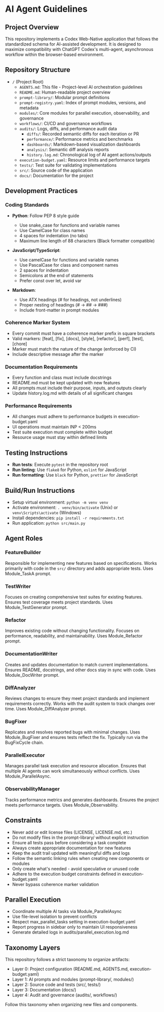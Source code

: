 # AI Agent Guidelines

## Project Overview

This repository implements a Codex Web-Native application that follows the standardized schema for AI-assisted development. It is designed to maximize compatibility with ChatGPT Codex's multi-agent, asynchronous workflow within the browser-based environment.

## Repository Structure

- `/` (Project Root)
  - `AGENTS.md`: This file - Project-level AI orchestration guidelines
  - `README.md`: Human-readable project overview
  - `prompt-library/`: Modular prompt definitions
  - `prompt-registry.yaml`: Index of prompt modules, versions, and metadata
  - `modules/`: Core modules for parallel execution, observability, and governance
  - `workflows/`: CI/CD and governance workflows
  - `audits/`: Logs, diffs, and performance audit data
    - `diffs/`: Recorded semantic diffs for each iteration or PR
    - `performance/`: Performance metrics and benchmarks
    - `dashboards/`: Markdown-based visualization dashboards
    - `analysis/`: Semantic diff analysis reports
    - `history.log.md`: Chronological log of AI agent actions/outputs
  - `execution-budget.yaml`: Resource limits and performance targets
  - `tests/`: Test suite for validating implementations
  - `src/`: Source code of the application
  - `docs/`: Documentation for the project

## Development Practices

### Coding Standards

- **Python**: Follow PEP 8 style guide
  - Use snake_case for functions and variable names
  - Use CamelCase for class names
  - 4 spaces for indentation (no tabs)
  - Maximum line length of 88 characters (Black formatter compatible)

- **JavaScript/TypeScript**:
  - Use camelCase for functions and variable names
  - Use PascalCase for class and component names
  - 2 spaces for indentation
  - Semicolons at the end of statements
  - Prefer const over let, avoid var

- **Markdown**:
  - Use ATX headings (# for headings, not underlines)
  - Proper nesting of headings (# → ## → ###)
  - Include front-matter in prompt modules

### Coherence Marker System

- Every commit must have a coherence marker prefix in square brackets
- Valid markers: [feat], [fix], [docs], [style], [refactor], [perf], [test], [chore]
- Marker must match the nature of the change (enforced by CI)
- Include descriptive message after the marker

### Documentation Requirements

- Every function and class must include docstrings
- README.md must be kept updated with new features
- All prompts must include their purpose, inputs, and outputs clearly
- Update history.log.md with details of all significant changes

### Performance Requirements

- All changes must adhere to performance budgets in execution-budget.yaml
- UI operations must maintain INP < 200ms
- Test suite execution must complete within budget
- Resource usage must stay within defined limits

## Testing Instructions

- **Run tests**: Execute `pytest` in the repository root
- **Run linting**: Use `flake8` for Python, `eslint` for JavaScript
- **Run formatting**: Use `black` for Python, `prettier` for JavaScript

## Build/Run Instructions

- Setup virtual environment: `python -m venv venv`
- Activate environment: `. venv/bin/activate` (Unix) or `venv\Scripts\activate` (Windows)
- Install dependencies: `pip install -r requirements.txt`
- Run application: `python src/main.py`

## Agent Roles

### FeatureBuilder
Responsible for implementing new features based on specifications. Works primarily with code in the `src/` directory and adds appropriate tests. Uses Module_TaskA prompt.

### TestWriter
Focuses on creating comprehensive test suites for existing features. Ensures test coverage meets project standards. Uses Module_TestGenerator prompt.

### Refactor
Improves existing code without changing functionality. Focuses on performance, readability, and maintainability. Uses Module_Refactor prompt.

### DocumentationWriter
Creates and updates documentation to match current implementations. Ensures README, docstrings, and other docs stay in sync with code. Uses Module_DocWriter prompt.

### DiffAnalyzer
Reviews changes to ensure they meet project standards and implement requirements correctly. Works with the audit system to track changes over time. Uses Module_DiffAnalyzer prompt.

### BugFixer
Replicates and resolves reported bugs with minimal changes. Uses Module_BugFixer and ensures tests reflect the fix. Typically run via the BugFixCycle chain.

### ParallelExecutor
Manages parallel task execution and resource allocation. Ensures that multiple AI agents can work simultaneously without conflicts. Uses Module_ParallelAsync.

### ObservabilityManager
Tracks performance metrics and generates dashboards. Ensures the project meets performance targets. Uses Module_Observability.

## Constraints

- Never add or edit license files (LICENSE, LICENSE.md, etc.)
- Do not modify files in the prompt-library/ without explicit instruction
- Ensure all tests pass before considering a task complete
- Always create appropriate documentation for new features
- Keep the audit trail updated with meaningful diffs and logs
- Follow the semantic linking rules when creating new components or modules
- Only create what's needed - avoid speculative or unused code
- Adhere to the execution budget constraints defined in execution-budget.yaml
- Never bypass coherence marker validation

## Parallel Execution

- Coordinate multiple AI tasks via Module_ParallelAsync
- Use file-level isolation to prevent conflicts
- Respect max_parallel_tasks setting in execution-budget.yaml
- Report progress in sidebar only to maintain UI responsiveness
- Generate detailed logs in audits/parallel_execution.log.md

## Taxonomy Layers

This repository follows a strict taxonomy to organize artifacts:

- Layer 0: Project configuration (README.md, AGENTS.md, execution-budget.yaml)
- Layer 1: AI prompts and modules (prompt-library/, modules/)
- Layer 2: Source code and tests (src/, tests/)
- Layer 3: Documentation (docs/)
- Layer 4: Audit and governance (audits/, workflows/)

Follow this taxonomy when organizing new files and components.
